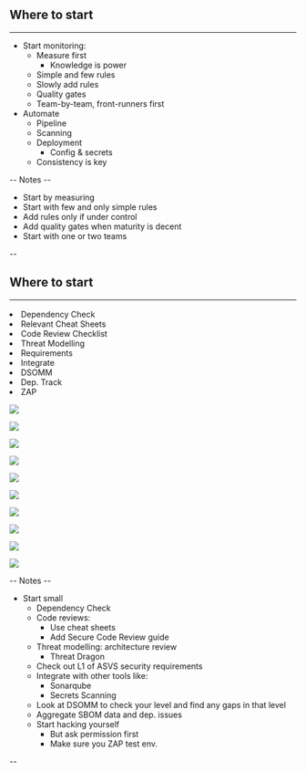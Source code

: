 
## Where to start
<hr />

* Start monitoring:
  * Measure first
    * Knowledge is power
  * Simple and few rules
  * Slowly add rules
  * Quality gates
  * Team-by-team, front-runners first
* Automate
  * Pipeline
  * Scanning
  * Deployment
    * Config & secrets
  * Consistency is key

-- Notes --

* Start by measuring
* Start with few and only simple rules
* Add rules only if under control
* Add quality gates when maturity is decent
* Start with one or two teams

--

## Where to start
<hr />

<!-- .slide: class="table-small" -->

<span class="fragment" style="height: 2px;"><li style="color: white; height: 2px;"></li> </span>
<span class="fragment" data-fragment-index="0"><li>Dependency Check</li></span>
<span class="fragment" data-fragment-index="1"><li>Relevant Cheat Sheets</li></span>
<span class="fragment" data-fragment-index="2"><li>Code Review Checklist</li></span>
<span class="fragment" data-fragment-index="3"><li>Threat Modelling</li></span>
<span class="fragment" data-fragment-index="4"><li>Requirements</li></span>
<span class="fragment" data-fragment-index="5"><li>Integrate</li></span>
<span class="fragment" data-fragment-index="6"><li>DSOMM</li></span>
<span class="fragment" data-fragment-index="7"><li>Dep. Track</li></span>
<span class="fragment" data-fragment-index="8"><li>ZAP</li></span>


![](pics/ssdlc/SDLC.png)<!-- .element style="box-shadow:none; position: fixed; right: 0px; top: 400px; width: 800px; " -->

![](./pics/OWASP/dependency_check.png)<!-- .element class="fragment" style="position: fixed; box-shadow:none; width: 250px; top: 350px; right: 320px; " data-fragment-index="0" -->

![](./pics/OWASP/Cheatsheet_Logo.png)<!-- .element class="fragment" style="position: fixed; box-shadow:none; width: 200px; top: 160px; right: 320px; " data-fragment-index="1" -->

![](./pics/OWASP/Secure_code_review_logo.png)<!-- .element class="fragment" style="position: fixed; box-shadow:none; width: 80px; top: 520px; right: 420px;" data-fragment-index="2" -->

![](./pics/OWASP/Threat_dragon.png)<!-- .element class="fragment" style="position: fixed; box-shadow:none; width: 150px; bottom: 10px; left: 250px;" data-fragment-index="3" -->

![](./pics/OWASP/ASVS_logo.png)<!-- .element class="fragment" style="position: fixed; box-shadow:none; width: 150px; bottom: 240px; left: 180px; " data-fragment-index="4" -->

![](./pics/OWASP/defect_dojo_logo.png)<!-- .element class="fragment" style="position: fixed; box-shadow:none; width: 300px; top: 310px; right: 240px; " data-fragment-index="5" -->

![](./pics/OWASP/DSOMM_logo.png)<!-- .element class="fragment" style="position: fixed; box-shadow:none; width: 300px; top: 100px; right: 40px; " data-fragment-index="6" -->

![](./pics/OWASP/dependency_track_logo.png)<!-- .element class="fragment" style="position: fixed; box-shadow:none; width: 250px; top: 380px; right: 110px; " data-fragment-index="7" -->

![](./pics/OWASP/zap_logo.png)<!-- .element class="fragment" style="position: fixed; box-shadow:none; width: 200px; top: 530px; right: 250px; " data-fragment-index="8" -->

-- Notes --

* Start small
  * Dependency Check
  * Code reviews:
    * Use cheat sheets
    * Add Secure Code Review guide
  * Threat modelling: architecture review
    * Threat Dragon
  * Check out L1 of ASVS security requirements
  * Integrate with other tools like:
    * Sonarqube
    * Secrets Scanning
  * Look at DSOMM to check your level and find any gaps in that level
  * Aggregate SBOM data and dep. issues
  * Start hacking yourself
    * But ask permission first
    * Make sure you ZAP test env.


--

